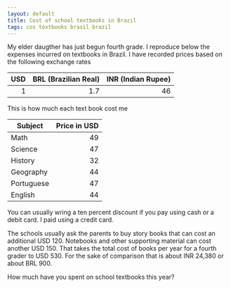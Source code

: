 ```yaml
---
layout: default
title: Cost of school textbooks in Brazil
tags: cos textbooks brasil brazil
---
```


My elder daugther has just begun fourth grade. I reproduce below the expenses incurred on textbooks in Brazil. I have recorded prices based on the following exchange rates

| USD  | BRL (Brazilian Real) | INR (Indian Rupee) |
| ---: | -------------------: | -----------------: |
|    1 |                  1.7 |                 46 |

This is how much each text book cost me

|  Subject   | Price in USD |
| ---------- | -----------: |
| Math       | 49           |
| Science    | 47           |
| History    | 32           |
| Geography  | 44           |
| Portuguese | 47           |
| English    | 44           |

You can usually wring a ten percent discount if you pay using cash or a debit card. I paid using a credit card.

The schools usually ask the parents to buy story books that can cost an additional USD 120. Notebooks and other supporting material can cost another USD 150. That takes the total cost of books per year for a fourth grader to USD 530. For the sake of comparison that is about INR 24,380 or about BRL 900.

How much have you spent on school textbooks this year?

